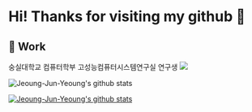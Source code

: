 # Hi! Thanks for visiting my github 👋



## 🔭 Work

숭실대학교 컴퓨터학부 고성능컴퓨터시스템연구실 연구생
<a href="https://sites.google.com/view/hpcs-ssu" target="_blank"><img src="https://img.shields.io/badge/Lab-FA8072?style=flat&logo=webcomponents.org&logoColor=FF6347"/></a>

<!--
**Jeoung-Jun-Yeoung/Jeoung-Jun-Yeoung** is a ✨ _special_ ✨ repository because its `README.md` (this file) appears on your GitHub profile.

Here are some ideas to get you started:

- 🔭 I’m currently working on ...
- 🌱 I’m currently learning ...
- 👯 I’m looking to collaborate on ...
- 🤔 I’m looking for help with ...
- 💬 Ask me about ...
- 📫 How to reach me: ...
- 😄 Pronouns: ...
- ⚡ Fun fact: ...
-->




![Jeoung-Jun-Yeoung's github stats](https://github-readme-stats.vercel.app/api?username=Jeoung-Jun-Yeoung&show_icons=true)

[![Jeoung-Jun-Yeoung's github stats](https://github-readme-stats.vercel.app/api/top-langs/?username=Jeoung-Jun-Yeoung&show_icons=true&hide_border=true&title_color=004386&icon_color=004386&layout=compact)](https://github.com/Jeoung-Jun-Yeoung)
